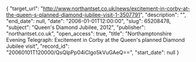 {
  "target_url": "http://www.northantset.co.uk/news/excitement-in-corby-at-the-queen-s-planned-diamond-jubilee-visit-1-3507791", 
  "description": "", 
  "end_date": null, 
  "date": "2006-01-01T12:00:00", 
  "slug": 65208478, 
  "subject": "Queen's Diamond Jubilee, 2012", 
  "publisher": "northantset.co.uk", 
  "open_access": true, 
  "title": "Northamptonshire Evening Telegraph: Excitement in Corby at the Queen's planned Diamond Jubilee visit", 
  "record_id": "20060101T120000/QsQlpPp04iClgo5kVuGAeQ==", 
  "start_date": null
}

